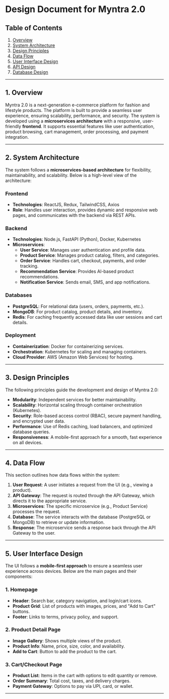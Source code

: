 # Design Document for Myntra 2.0

## Table of Contents
1. [Overview](#overview)  
2. [System Architecture](#system-architecture)  
3. [Design Principles](#design-principles)  
4. [Data Flow](#data-flow)  
5. [User Interface Design](#user-interface-design)  
6. [API Design](#api-design)  
7. [Database Design](#database-design)  

---

## 1. Overview
Myntra 2.0 is a next-generation e-commerce platform for fashion and lifestyle products. The platform is built to provide a seamless user experience, ensuring scalability, performance, and security. The system is developed using a **microservices architecture** with a responsive, user-friendly **frontend**. It supports essential features like user authentication, product browsing, cart management, order processing, and payment integration.

---

## 2. System Architecture
The system follows a **microservices-based architecture** for flexibility, maintainability, and scalability. Below is a high-level view of the architecture:

### **Frontend**
- **Technologies**: ReactJS, Redux, TailwindCSS, Axios
- **Role**: Handles user interaction, provides dynamic and responsive web pages, and communicates with the backend via REST APIs.

### **Backend**
- **Technologies**: Node.js, FastAPI (Python), Docker, Kubernetes
- **Microservices**:
  - **User Service**: Manages user authentication and profile data.
  - **Product Service**: Manages product catalog, filters, and categories.
  - **Order Service**: Handles cart, checkout, payments, and order tracking.
  - **Recommendation Service**: Provides AI-based product recommendations.
  - **Notification Service**: Sends email, SMS, and app notifications.

### **Databases**
- **PostgreSQL**: For relational data (users, orders, payments, etc.).  
- **MongoDB**: For product catalog, product details, and inventory.  
- **Redis**: For caching frequently accessed data like user sessions and cart details.  

### **Deployment**
- **Containerization**: Docker for containerizing services.  
- **Orchestration**: Kubernetes for scaling and managing containers.  
- **Cloud Provider**: AWS (Amazon Web Services) for hosting.  

---

## 3. Design Principles
The following principles guide the development and design of Myntra 2.0:

- **Modularity**: Independent services for better maintainability.  
- **Scalability**: Horizontal scaling through container orchestration (Kubernetes).  
- **Security**: Role-based access control (RBAC), secure payment handling, and encrypted user data.  
- **Performance**: Use of Redis caching, load balancers, and optimized database queries.  
- **Responsiveness**: A mobile-first approach for a smooth, fast experience on all devices.  

---

## 4. Data Flow
This section outlines how data flows within the system:

1. **User Request**: A user initiates a request from the UI (e.g., viewing a product).  
2. **API Gateway**: The request is routed through the API Gateway, which directs it to the appropriate service.  
3. **Microservices**: The specific microservice (e.g., Product Service) processes the request.  
4. **Database**: The service interacts with the database (PostgreSQL or MongoDB) to retrieve or update information.  
5. **Response**: The microservice sends a response back through the API Gateway to the user.  

---

## 5. User Interface Design
The UI follows a **mobile-first approach** to ensure a seamless user experience across devices. Below are the main pages and their components:

### **1. Homepage**
- **Header**: Search bar, category navigation, and login/cart icons.  
- **Product Grid**: List of products with images, prices, and "Add to Cart" buttons.  
- **Footer**: Links to terms, privacy policy, and support.  

### **2. Product Detail Page**
- **Image Gallery**: Shows multiple views of the product.  
- **Product Info**: Name, price, size, color, and availability.  
- **Add to Cart**: Button to add the product to the cart.  

### **3. Cart/Checkout Page**
- **Product List**: Items in the cart with options to edit quantity or remove.  
- **Order Summary**: Total cost, taxes, and delivery charges.  
- **Payment Gateway**: Options to pay via UPI, card, or wallet.  

---
